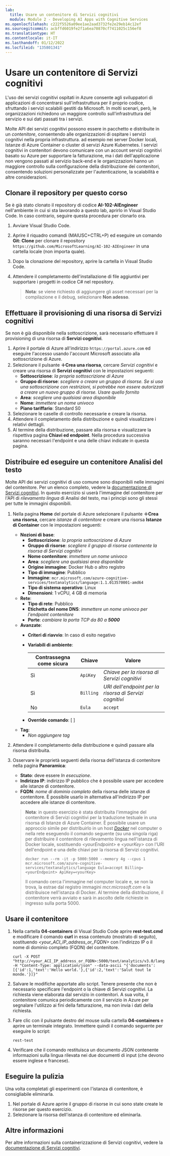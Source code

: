 ```yaml
---
lab:
  title: Usare un contenitore di Servizi cognitivi
  module: Module 2 - Developing AI Apps with Cognitive Services
ms.openlocfilehash: c222f5526a09ee1ae2aad3732fe2e29eb14c12ef
ms.sourcegitcommit: acbffd6019fe2f1a6ea70870cf7411025c156ef8
ms.translationtype: HT
ms.contentlocale: it-IT
ms.lasthandoff: 01/12/2022
ms.locfileid: "135801341"
---
```

# <a name="use-a-cognitive-services-container"></a>Usare un contenitore di Servizi cognitivi

L'uso dei servizi cognitivi ospitati in Azure consente agli sviluppatori di applicazioni di concentrarsi sull'infrastruttura per il proprio codice, sfruttando i servizi scalabili gestiti da Microsoft. In molti scenari, però, le organizzazioni richiedono un maggiore controllo sull'infrastruttura del servizio e sui dati passati tra i servizi.

Molte API dei servizi cognitivi possono essere in pacchetto e distribuite in un *contenitore*, consentendo alle organizzazioni di ospitare i servizi cognitivi nella propria infrastruttura. ad esempio nei server Docker locali, Istanze di Azure Container o cluster di servizi Azure Kubernetes. I servizi cognitivi in contenitori devono comunicare con un account servizi cognitivi basato su Azure per supportare la fatturazione, ma i dati dell'applicazione non vengono passati al servizio back-end e le organizzazioni hanno un maggiore controllo sulla configurazione della distribuzione dei contenitori, consentendo soluzioni personalizzate per l'autenticazione, la scalabilità e altre considerazioni.

## <a name="clone-the-repository-for-this-course"></a>Clonare il repository per questo corso

Se è già stato clonato il repository di codice **AI-102-AIEngineer** nell'ambiente in cui si sta lavorando a questo lab, aprirlo in Visual Studio Code. In caso contrario, seguire questa procedura per clonarlo ora.

1. Avviare Visual Studio Code.
2. Aprire il riquadro comandi (MAIUSC+CTRL+P) ed eseguire un comando **Git: Clone** per clonare il repository `https://github.com/MicrosoftLearning/AI-102-AIEngineer` in una cartella locale (non importa quale).
3. Dopo la clonazione del repository, aprire la cartella in Visual Studio Code.
4. Attendere il completamento dell'installazione di file aggiuntivi per supportare i progetti in codice C# nel repository.

    > **Nota**: se viene richiesto di aggiungere gli asset necessari per la compilazione e il debug, selezionare **Non adesso**.

## <a name="provision-a-cognitive-services-resource"></a>Effettuare il provisioning di una risorsa di Servizi cognitivi

Se non è già disponibile nella sottoscrizione, sarà necessario effettuare il provisioning di una risorsa di **Servizi cognitivi**.

1. Aprire il portale di Azure all'indirizzo `https://portal.azure.com` ed eseguire l'accesso usando l'account Microsoft associato alla sottoscrizione di Azure.
2. Selezionare il pulsante **&#65291;Crea una risorsa**, cercare *Servizi cognitivi* e creare una risorsa di **Servizi cognitivi** con le impostazioni seguenti:
    - **Sottoscrizione**: *la propria sottoscrizione di Azure*
    - **Gruppo di risorse**: *scegliere o creare un gruppo di risorse. Se si usa una sottoscrizione con restrizioni, si potrebbe non essere autorizzati a creare un nuovo gruppo di risorse. Usare quello fornito*
    - **Area**: *scegliere una qualsiasi area disponibile*
    - **Nome**: *immettere un nome univoco*
    - **Piano tariffario**: Standard S0
3. Selezionare le caselle di controllo necessarie e creare la risorsa.
4. Attendere il completamento della distribuzione e quindi visualizzare i relativi dettagli.
5. Al termine della distribuzione, passare alla risorsa e visualizzare la rispettiva pagina **Chiavi ed endpoint**. Nella procedura successiva saranno necessari l'endpoint e una delle chiavi indicate in questa pagina.

## <a name="deploy-and-run-a-text-analytics-container"></a>Distribuire ed eseguire un contenitore Analisi del testo

Molte API dei servizi cognitivi di uso comune sono disponibili nelle immagini del contenitore. Per un elenco completo, vedere la [documentazione di Servizi cognitivi](https://docs.microsoft.com/azure/cognitive-services/cognitive-services-container-support#container-availability-in-azure-cognitive-services). In questo esercizio si userà l'immagine del contenitore per l'API di *rilevamento lingua* di Analisi del testo, ma i principi sono gli stessi per tutte le immagini disponibili.

1. Nella pagina **Home** del portale di Azure selezionare il pulsante **&#65291;Crea una risorsa**, cercare *istanze di contenitore* e creare una risorsa **Istanze di Container** con le impostazioni seguenti:

    - **Nozioni di base**:
        - **Sottoscrizione**: *la propria sottoscrizione di Azure*
        - **Gruppo di risorse**: *scegliere il gruppo di risorse contenente la risorsa di Servizi cognitivi*
        - **Nome contenitore**: *immettere un nome univoco*
        - **Area**: *scegliere una qualsiasi area disponibile*
        - **Origine immagine**: Docker Hub o altro registro
        - **Tipo di immagine**: Pubblico
        - **Immagine**: `mcr.microsoft.com/azure-cognitive-services/textanalytics/language:1.1.013570001-amd64`
        - **Tipo di sistema operativo**: Linux
        - **Dimensioni**: 1 vCPU, 4 GB di memoria
    - **Rete**:
        - **Tipo di rete**: Pubblico
        - **Etichetta del nome DNS**: *immettere un nome univoco per l'endpoint contenitore*
        - **Porte**: *cambiare la porta TCP da 80 a **5000***
    - **Avanzate**:
        - **Criteri di riavvio**: In caso di esito negativo
        - **Variabili di ambiente**:

            | Contrassegna come sicura | Chiave | Valore |
            | -------------- | --- | ----- |
            | Sì | `ApiKey` | *Chiave per la risorsa di Servizi cognitivi* |
            | Sì | `Billing` | *URI dell'endpoint per la risorsa di Servizi cognitivi* |
            | No | `Eula` | `accept` |

        - **Override comando**: [ ]
    - **Tag**:
        - *Non aggiungere tag*

2. Attendere il completamento della distribuzione e quindi passare alla risorsa distribuita.
3. Osservare le proprietà seguenti della risorsa dell'istanza di contenitore nella pagina **Panoramica**:
    - **Stato**: deve essere *In esecuzione*.
    - **Indirizzo IP**: indirizzo IP pubblico che è possibile usare per accedere alle istanze di contenitore.
    - **FQDN**: *nome di dominio completo* della risorsa delle istanze di contenitore. È possibile usarlo in alternativa all'indirizzo IP per accedere alle istanze di contenitore.

    > **Nota**: in questo esercizio è stata distribuita l'immagine del contenitore di Servizi cognitivi per la traduzione testuale in una risorsa di Istanze di Azure Container. È possibile usare un approccio simile per distribuirlo in un host *[Docker](https://www.docker.com/products/docker-desktop)* nel computer o nella rete eseguendo il comando seguente (su una singola riga) per distribuire il contenitore di rilevamento lingua nell'istanza di Docker locale, sostituendo *&lt;yourEndpoint&gt;* e *&lt;yourKey&gt;* con l'URI dell'endpoint e una delle chiavi per la risorsa di Servizi cognitivi.
    >
    > ```
    > docker run --rm -it -p 5000:5000 --memory 4g --cpus 1 mcr.microsoft.com/azure-cognitive-services/textanalytics/language Eula=accept Billing=<yourEndpoint> ApiKey=<yourKey>
    > ```
    >
    > Il comando cerca l'immagine nel computer locale e, se non la trova, la estrae dal registro immagini *mcr.microsoft.com* e la distribuisce nell'istanza di Docker. Al termine della distribuzione, il contenitore verrà avviato e sarà in ascolto delle richieste in ingresso sulla porta 5000.

## <a name="use-the-container"></a>Usare il contenitore

1. Nella cartella **04-containers** di Visual Studio Code aprire **rest-test.cmd** e modificare il comando **curl** in essa contenuto (mostrato di seguito), sostituendo *&lt;your_ACI_IP_address_or_FQDN&gt;* con l'indirizzo IP o il nome di dominio completo (FQDN) del contenitore.

    ```
    curl -X POST "http://<your_ACI_IP_address_or_FQDN>:5000/text/analytics/v3.0/languages?" -H "Content-Type: application/json" --data-ascii "{'documents':[{'id':1,'text':'Hello world.'},{'id':2,'text':'Salut tout le monde.'}]}"
    ```

2. Salvare le modifiche apportate allo script. Tenere presente che non è necessario specificare l'endpoint o la chiave di Servizi cognitivi. La richiesta viene elaborata dal servizio in contenitori. A sua volta, il contenitore comunica periodicamente con il servizio in Azure per segnalare l'utilizzo ai fini della fatturazione, ma non invia i dati della richiesta.
3. Fare clic con il pulsante destro del mouse sulla cartella **04-containers** e aprire un terminale integrato. Immettere quindi il comando seguente per eseguire lo script:

    ```
    rest-test
    ```

4. Verificare che il comando restituisca un documento JSON contenente informazioni sulla lingua rilevata nei due documenti di input (che devono essere inglese e francese).

## <a name="clean-up"></a>Eseguire la pulizia

Una volta completati gli esperimenti con l'istanza di contenitore, è consigliabile eliminarla.

1. Nel portale di Azure aprire il gruppo di risorse in cui sono state create le risorse per questo esercizio.
2. Selezionare la risorsa dell'istanza di contenitore ed eliminarla.

## <a name="more-information"></a>Altre informazioni

Per altre informazioni sulla containerizzazione di Servizi cognitivi, vedere la [documentazione di Servizi cognitivi](https://docs.microsoft.com/azure/cognitive-services/containers/).
